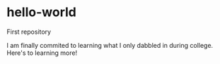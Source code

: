 # hello-world
First repository

I am finally commited to learning what I only dabbled in during college. Here's to learning more!
